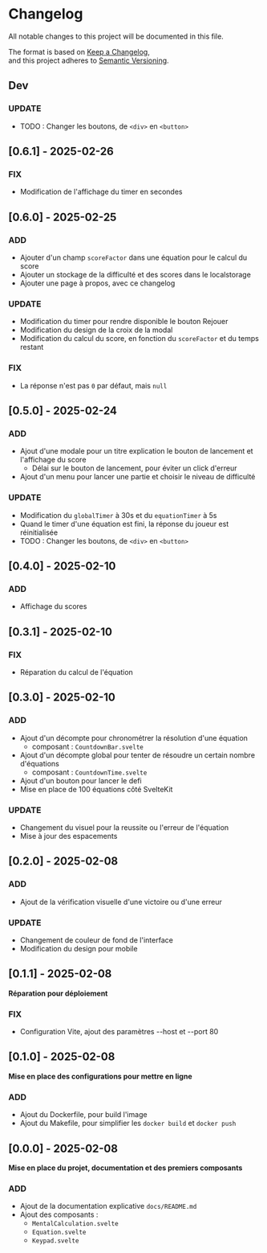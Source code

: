 # Changelog

All notable changes to this project will be documented in this file.

The format is based on [Keep a Changelog](https://keepachangelog.com/en/1.1.0/),  
and this project adheres to [Semantic Versioning](https://semver.org/spec/v2.0.0.html).

## Dev

### UPDATE

- TODO : Changer les boutons, de `<div>` en `<button>`

## [0.6.1] - 2025-02-26

### FIX

- Modification de l'affichage du timer en secondes

## [0.6.0] - 2025-02-25

### ADD

- Ajouter d'un champ `scoreFactor` dans une équation pour le calcul du score
- Ajouter un stockage de la difficulté et des scores dans le localstorage
- Ajouter une page à propos, avec ce changelog

### UPDATE

- Modification du timer pour rendre disponible le bouton Rejouer
- Modification du design de la croix de la modal
- Modification du calcul du score, en fonction du `scoreFactor` et du temps restant

### FIX

- La réponse n'est pas `0` par défaut, mais `null`

## [0.5.0] - 2025-02-24

### ADD

- Ajout d'une modale pour un titre explication le bouton de lancement et l'affichage du score
  - Délai sur le bouton de lancement, pour éviter un click d'erreur
- Ajout d'un menu pour lancer une partie et choisir le niveau de difficulté

### UPDATE

- Modification du `globalTimer` à 30s et du `equationTimer` à 5s
- Quand le timer d'une équation est fini, la réponse du joueur est réinitialisée
- TODO : Changer les boutons, de `<div>` en `<button>`

## [0.4.0] - 2025-02-10

### ADD

- Affichage du scores

## [0.3.1] - 2025-02-10

### FIX

- Réparation du calcul de l'équation

## [0.3.0] - 2025-02-10

### ADD

- Ajout d'un décompte pour chronométrer la résolution d'une équation
  - composant : `CountdownBar.svelte`
- Ajout d'un décompte global pour tenter de résoudre un certain nombre d'équations
  - composant : `CountdownTime.svelte`
- Ajout d'un bouton pour lancer le defi
- Mise en place de 100 équations côté SvelteKit

### UPDATE

- Changement du visuel pour la reussite ou l'erreur de l'équation
- Mise à jour des espacements

## [0.2.0] - 2025-02-08

### ADD

- Ajout de la vérification visuelle d'une victoire ou d'une erreur

### UPDATE

- Changement de couleur de fond de l'interface
- Modification du design pour mobile


## [0.1.1] - 2025-02-08

**Réparation pour déploiement**

### FIX 
- Configuration Vite, ajout des paramètres --host et --port 80

## [0.1.0] - 2025-02-08

**Mise en place des configurations pour mettre en ligne**

### ADD

- Ajout du Dockerfile, pour build l'image
- Ajout du Makefile, pour simplifier les `docker build` et `docker push`

## [0.0.0] - 2025-02-08

**Mise en place du projet, documentation et des premiers composants**

### ADD

- Ajout de la documentation explicative `docs/README.md`
- Ajout des composants :
  - `MentalCalculation.svelte`
  - `Equation.svelte`
  - `Keypad.svelte`